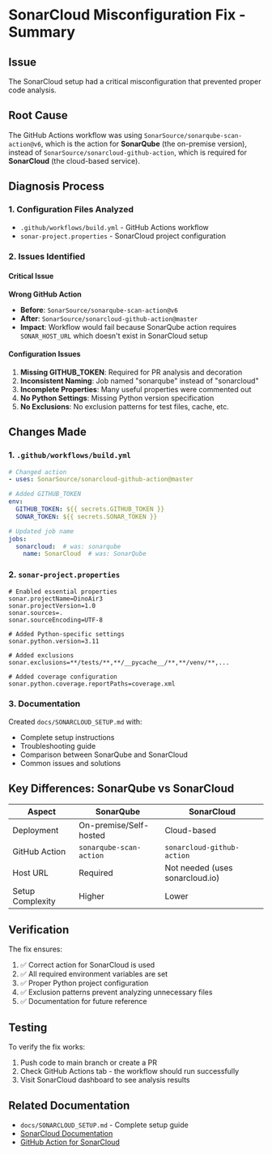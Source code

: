 # SonarCloud Misconfiguration Fix - Summary

## Issue

The SonarCloud setup had a critical misconfiguration that prevented proper code analysis.

## Root Cause

The GitHub Actions workflow was using `SonarSource/sonarqube-scan-action@v6`, which is the action for **SonarQube** (the on-premise version), instead of `SonarSource/sonarcloud-github-action`, which is required for **SonarCloud** (the cloud-based service).

## Diagnosis Process

### 1. Configuration Files Analyzed

- `.github/workflows/build.yml` - GitHub Actions workflow
- `sonar-project.properties` - SonarCloud project configuration

### 2. Issues Identified

#### Critical Issue

**Wrong GitHub Action**

- **Before**: `SonarSource/sonarqube-scan-action@v6`
- **After**: `SonarSource/sonarcloud-github-action@master`
- **Impact**: Workflow would fail because SonarQube action requires `SONAR_HOST_URL` which doesn't exist in SonarCloud setup

#### Configuration Issues

1. **Missing GITHUB_TOKEN**: Required for PR analysis and decoration
2. **Inconsistent Naming**: Job named "sonarqube" instead of "sonarcloud"
3. **Incomplete Properties**: Many useful properties were commented out
4. **No Python Settings**: Missing Python version specification
5. **No Exclusions**: No exclusion patterns for test files, cache, etc.

## Changes Made

### 1. `.github/workflows/build.yml`

```yaml
# Changed action
- uses: SonarSource/sonarcloud-github-action@master

# Added GITHUB_TOKEN
env:
  GITHUB_TOKEN: ${{ secrets.GITHUB_TOKEN }}
  SONAR_TOKEN: ${{ secrets.SONAR_TOKEN }}

# Updated job name
jobs:
  sonarcloud:  # was: sonarqube
    name: SonarCloud  # was: SonarQube
```

### 2. `sonar-project.properties`

```properties
# Enabled essential properties
sonar.projectName=DinoAir3
sonar.projectVersion=1.0
sonar.sources=.
sonar.sourceEncoding=UTF-8

# Added Python-specific settings
sonar.python.version=3.11

# Added exclusions
sonar.exclusions=**/tests/**,**/__pycache__/**,**/venv/**,...

# Added coverage configuration
sonar.python.coverage.reportPaths=coverage.xml
```

### 3. Documentation

Created `docs/SONARCLOUD_SETUP.md` with:

- Complete setup instructions
- Troubleshooting guide
- Comparison between SonarQube and SonarCloud
- Common issues and solutions

## Key Differences: SonarQube vs SonarCloud

| Aspect           | SonarQube               | SonarCloud                      |
| ---------------- | ----------------------- | ------------------------------- |
| Deployment       | On-premise/Self-hosted  | Cloud-based                     |
| GitHub Action    | `sonarqube-scan-action` | `sonarcloud-github-action`      |
| Host URL         | Required                | Not needed (uses sonarcloud.io) |
| Setup Complexity | Higher                  | Lower                           |

## Verification

The fix ensures:

1. ✅ Correct action for SonarCloud is used
2. ✅ All required environment variables are set
3. ✅ Proper Python project configuration
4. ✅ Exclusion patterns prevent analyzing unnecessary files
5. ✅ Documentation for future reference

## Testing

To verify the fix works:

1. Push code to main branch or create a PR
2. Check GitHub Actions tab - the workflow should run successfully
3. Visit SonarCloud dashboard to see analysis results

## Related Documentation

- `docs/SONARCLOUD_SETUP.md` - Complete setup guide
- [SonarCloud Documentation](https://docs.sonarcloud.io/)
- [GitHub Action for SonarCloud](https://github.com/SonarSource/sonarcloud-github-action)
